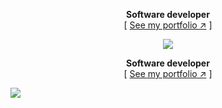 <div align="center">

**Software developer**  
[ [See my portfolio ↗︎][repo-url] ]
  

</div>

<div align="center">

[![][logo-url]][repo-url]  

**Software developer**  
[ [See my portfolio ↗︎][repo-url] ]
  

</div>

[![][banner-url]][repo-url]  


[logo-url]: https://raw.githubusercontent.com/saadeghi/files/main/daisyui/logo-4.svg
[repo-url]: https://mrpotato.netlify.app
[banner-url]: https://mrpotato.netlify.app/images/background.webp
